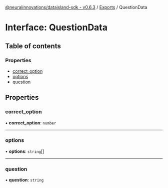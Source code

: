 [@neuralinnovations/dataisland-sdk - v0.6.3](../../README.md) / [Exports](../modules.md) / QuestionData

# Interface: QuestionData

## Table of contents

### Properties

- [correct\_option](QuestionData.md#correct_option)
- [options](QuestionData.md#options)
- [question](QuestionData.md#question)

## Properties

### correct\_option

• **correct\_option**: `number`

___

### options

• **options**: `string`[]

___

### question

• **question**: `string`
